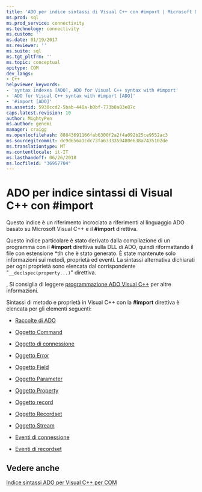 ```yaml
---
title: 'ADO per indice sintassi di Visual C++ con #import | Microsoft Docs'
ms.prod: sql
ms.prod_service: connectivity
ms.technology: connectivity
ms.custom: ''
ms.date: 01/19/2017
ms.reviewer: ''
ms.suite: sql
ms.tgt_pltfrm: ''
ms.topic: conceptual
apitype: COM
dev_langs:
- C++
helpviewer_keywords:
- 'syntax indexes [ADO], ADO for Visual C++ syntax with #import'
- 'ADO for Visual C++ syntax with #import [ADO]'
- '#import [ADO]'
ms.assetid: 5930ccd2-5bab-448a-b0bf-773b8a83e87c
caps.latest.revision: 10
author: MightyPen
ms.author: genemi
manager: craigg
ms.openlocfilehash: 88843691166fab6300f2a2f4a092b25ce9552ac3
ms.sourcegitcommit: dc9d656a1cdc73fa6333359480e638a7435102de
ms.translationtype: MT
ms.contentlocale: it-IT
ms.lasthandoff: 06/26/2018
ms.locfileid: "36957704"
---
```

# <a name="ado-for-visual-c-syntax-index-with-import"></a>ADO per indice sintassi di Visual C++ con #import
Questo indice è un riferimento incrociato a riferimenti al linguaggio ADO basato su Microsoft Visual C++ e il **#import** direttiva.  
  
 Questo indice particolare è stato derivato dalla compilazione di un programma con il **#import** direttiva sulla DLL di ADO, quindi riformattando il file con estensione \*tlh che è stato generato. È state mantenute solo informazioni sui metodi, proprietà ed eventi. La sintassi alternativa dichiarati per ogni proprietà sono elencata dal corrispondente "`__declspec(property...)`" direttiva.  
  
 , Si consiglia di leggere [programmazione ADO Visual C++](../../../ado/guide/appendixes/visual-c-ado-programming.md) per altre informazioni.  
  
 Sintassi di metodo e proprietà in Visual C++ con la **#import** direttiva è elencata per gli elementi seguenti:  
  
-   [Raccolte di ADO](../../../ado/reference/ado-api/collections-visual-c-syntax-index-with-sharpimport.md)  
  
-   [Oggetto Command](../../../ado/reference/ado-api/command-visual-c-syntax-index-with-sharpimport.md)  
  
-   [Oggetto di connessione](../../../ado/reference/ado-api/connection-visual-c-syntax-index-with-sharpimport.md)  
  
-   [Oggetto Error](../../../ado/reference/ado-api/error-visual-c-syntax-index-with-sharpimport.md)  
  
-   [Oggetto Field](../../../ado/reference/ado-api/field-visual-c-syntax-index-with-sharpimport.md)  
  
-   [Oggetto Parameter](../../../ado/reference/ado-api/parameter-visual-c-syntax-index-with-sharpimport.md)  
  
-   [Oggetto Property](../../../ado/reference/ado-api/property-visual-c-syntax-index-with-sharpimport.md)  
  
-   [Oggetto record](../../../ado/reference/ado-api/record-visual-c-syntax-index-with-sharpimport.md)  
  
-   [Oggetto Recordset](../../../ado/reference/ado-api/recordset-visual-c-syntax-index-with-sharpimport.md)  
  
-   [Oggetto Stream](../../../ado/reference/ado-api/stream-visual-c-syntax-index-with-sharpimport.md)  
  
-   [Eventi di connessione](../../../ado/reference/ado-api/connectionevents-visual-c-syntax-index-with-sharpimport.md)  
  
-   [Eventi di recordset](../../../ado/reference/ado-api/recordsetevents-visual-c-syntax-index-with-sharpimport.md)  
  
## <a name="see-also"></a>Vedere anche  
 [Indice sintassi ADO per Visual C++ per COM](../../../ado/reference/ado-api/ado-for-visual-c-syntax-index-for-com.md)
